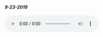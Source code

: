 #### _9-23-2019_
<audio controls>
  <source src="/Audio/450-9-23-2019.mp3" type="audio/mpeg">
Your browser does not support the audio element.</audio>
